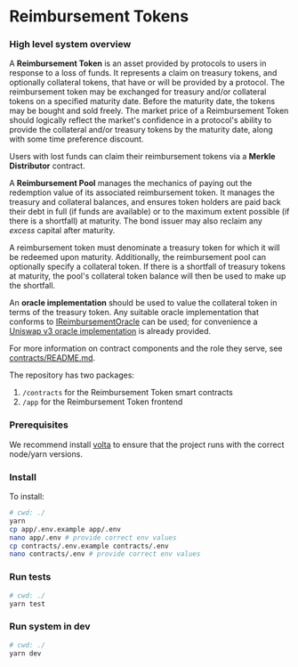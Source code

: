 # Reimbursement Tokens

### High level system overview

A **Reimbursement Token** is an asset provided by protocols to users in response to a loss of funds.
It represents a claim on treasury tokens, and optionally collateral tokens, that have or will be provided by a protocol.
The reimbursement token may be exchanged for treasury and/or collateral tokens on a specified maturity date.
Before the maturity date, the tokens may be bought and sold freely.
The market price of a Reimbursement Token should logically reflect the market's confidence in a protocol's ability
to provide the collateral and/or treasury tokens by the maturity date, along with some time preference discount.

Users with lost funds can claim their reimbursement tokens via a **Merkle Distributor** contract.

A **Reimbursement Pool** manages the mechanics of paying out the redemption value of its associated reimbursement token.
It manages the treasury and collateral balances, and ensures token holders are paid back their debt in full (if funds are available) or to the maximum extent possible (if there is a shortfall) at maturity.
The bond issuer may also reclaim any _excess_ capital after maturity.

A reimbursement token must denominate a treasury token for which it will be redeemed upon maturity.
Additionally, the reimbursement pool can optionally specify a collateral token.
If there is a shortfall of treasury tokens at maturity, the pool's collateral token balance will then be used to make up the shortfall.

An **oracle implementation** should be used to value the collateral token in terms of the treasury token.
Any suitable oracle implementation that conforms to [IReimbursementOracle](/contracts/contracts/interfaces/IReimbursementOracle.sol) can be used; for convenience a [Uniswap v3 oracle implementation](/contracts/contracts/UniV3ReimbursementOracle.sol) is already provided.

For more information on contract components and the role they serve, see [contracts/README.md](/contracts/README.md).

The repository has two packages:

1. `/contracts` for the Reimbursement Token smart contracts
2. `/app` for the Reimbursement Token frontend

### Prerequisites

We recommend install [volta](https://volta.sh) to ensure that the project runs with the correct node/yarn versions.

### Install

To install:

```sh
# cwd: ./
yarn
cp app/.env.example app/.env
nano app/.env # provide correct env values
cp contracts/.env.example contracts/.env
nano contracts/.env # provide correct env values
```

### Run tests

```sh
# cwd: ./
yarn test
```

### Run system in dev

```sh
# cwd: ./
yarn dev
```
